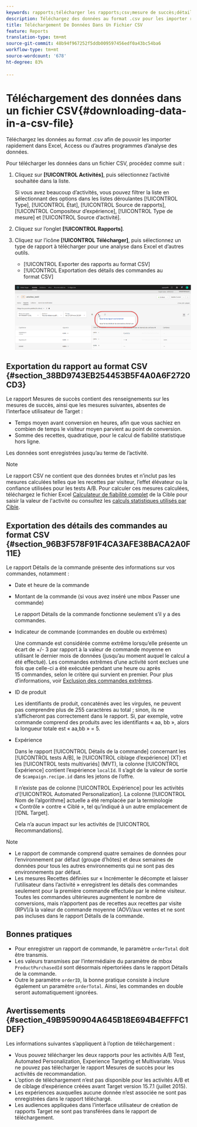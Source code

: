 ```yaml
---
keywords: rapports;télécharger les rapports;csv;mesure de succès;détails de commande
description: Téléchargez des données au format .csv pour les importer rapidement dans Excel, Access ou d’autres programmes d’analyse de données à l’aide de Adobe Target.
title: Téléchargement De Données Dans Un Fichier CSV
feature: Reports
translation-type: tm+mt
source-git-commit: 48b94f967252f5ddb009597456edf0a43bc54ba6
workflow-type: tm+mt
source-wordcount: '678'
ht-degree: 83%

---
```



# Téléchargement des données dans un fichier CSV{#downloading-data-in-a-csv-file}

Téléchargez les données au format .csv afin de pouvoir les importer rapidement dans Excel, Access ou d’autres programmes d’analyse des données.

Pour télécharger les données dans un fichier CSV, procédez comme suit :

1. Cliquez sur **[!UICONTROL Activités]**, puis sélectionnez l’activité souhaitée dans la liste.

   Si vous avez beaucoup d’activités, vous pouvez filtrer la liste en sélectionnant des options dans les listes déroulantes [!UICONTROL Type], [!UICONTROL État], [!UICONTROL Source de rapports], [!UICONTROL Compositeur d’expérience], [!UICONTROL Type de mesure] et [!UICONTROL Source d’activité].

1. Cliquez sur l’onglet **[!UICONTROL Rapports]**.
1. Cliquez sur l’icône **[!UICONTROL Télécharger]**, puis sélectionnez un type de rapport à télécharger pour une analyse dans Excel et d’autres outils.

   * [!UICONTROL Exporter des rapports au format CSV]
   * [!UICONTROL Exportation des détails des commandes au format CSV]

   ![Options de téléchargement](/help/c-reports/assets/download-options.png)

## Exportation du rapport au format CSV {#section_38BD9743EB254453B5F4A0A6F2720CD3}

Le rapport Mesures de succès contient des renseignements sur les mesures de succès, ainsi que les mesures suivantes, absentes de l’interface utilisateur de Target :

* Temps moyen avant conversion en heures, afin que vous sachiez en combien de temps le visiteur moyen parvient au point de conversion.
* Somme des recettes, quadratique, pour le calcul de fiabilité statistique hors ligne.

Les données sont enregistrées jusqu’au terme de l’activité.

>[!NOTE]
>
>Le rapport CSV ne contient que des données brutes et n’inclut pas les mesures calculées telles que les recettes par visiteur, l’effet élévateur ou la confiance utilisées pour les tests A/B. Pour calculer ces mesures calculées, téléchargez le fichier Excel [Calculateur de fiabilité complet](/help/assets/complete_confidence_calculator.xlsx) de la Cible pour saisir la valeur de l&#39;activité ou consultez les [calculs statistiques utilisés par Cible](/help/assets/statistical-calculations.pdf).

## Exportation des détails des commandes au format CSV {#section_96B3F578F91F4CA3AFE38BACA2A0F11E}

Le rapport Détails de la commande présente des informations sur vos commandes, notamment :

* Date et heure de la commande
* Montant de la commande (si vous avez inséré une mbox Passer une commande)

   Le rapport Détails de la commande fonctionne seulement s’il y a des commandes.

* Indicateur de commande (commandes en double ou extrêmes)

   Une commande est considérée comme extrême lorsqu’elle présente un écart de +/- 3 par rapport à la valeur de commande moyenne en utilisant le dernier mois de données (jusqu’au moment auquel le calcul a été effectué). Les commandes extrêmes d’une activité sont exclues une fois que celle-ci a été exécutée pendant une heure ou après 15 commandes, selon le critère qui survient en premier. Pour plus d’informations, voir [Exclusion des commandes extrêmes](/help/c-reports/c-report-settings/excluding-extreme-orders.md#task_2AE7743FFCDD466DAEEB720BE5F33DAA).

* ID de produit

   Les identifiants de produit, concaténés avec les virgules, ne peuvent pas comprendre plus de 255 caractères au total ; sinon, ils ne s’afficheront pas correctement dans le rapport. Si, par exemple, votre commande comprend des produits avec les identifiants « aa, bb », alors la longueur totale est « aa,bb » = 5.

* Expérience

   Dans le rapport [!UICONTROL Détails de la commande] concernant les [!UICONTROL tests A/B], le [!UICONTROL ciblage d’expérience] (XT) et les [!UICONTROL tests multivariés] (MVT), la colonne [!UICONTROL Expérience] contient l’expérience `localId`. Il s’agit de la valeur de sortie de `$campaign.recipe.id` dans les jetons de l’offre.

   Il n’existe pas de colonne [!UICONTROL Expérience] pour les activités d’[!UICONTROL Automated Personalization]. La colonne [!UICONTROL Nom de l’algorithme] actuelle a été remplacée par la terminologie « Contrôle » contre « Ciblé », tel qu’indiqué à un autre emplacement de [!DNL Target].

   Cela n’a aucun impact sur les activités de [!UICONTROL Recommandations].

>[!NOTE]
>
>* Le rapport de commande comprend quatre semaines de données pour l’environnement par défaut (groupe d’hôtes) et deux semaines de données pour tous les autres environnements qui ne sont pas des environnements par défaut.
>* Les mesures Recettes définies sur « Incrémenter le décompte et laisser l’utilisateur dans l’activité » enregistrent les détails des commandes seulement pour la première commande effectuée par le même visiteur. Toutes les commandes ultérieures augmentent le nombre de conversions, mais n’apportent pas de recettes aux recettes par visite (RPV)/à la valeur de commande moyenne (AOV)/aux ventes et ne sont pas incluses dans le rapport Détails de la commande.


## Bonnes pratiques

* Pour enregistrer un rapport de commande, le paramètre `orderTotal` doit être transmis.
* Les valeurs transmises par l’intermédiaire du paramètre de mbox `ProductPurchasedId` sont désormais répertoriées dans le rapport Détails de la commande.
* Outre le paramètre `orderID`, la bonne pratique consiste à inclure également un paramètre `orderTotal`. Ainsi, les commandes en double seront automatiquement ignorées.

## Avertissements {#section_49B9590904A645B18E694B4EFFFC1DEF}

Les informations suivantes s’appliquent à l’option de téléchargement :

* Vous pouvez télécharger les deux rapports pour les activités A/B Test, Automated Personalization, Experience Targeting et Multivariate. Vous ne pouvez pas télécharger le rapport Mesures de succès pour les activités de recommandation.
* L’option de téléchargement n’est pas disponible pour les activités A/B et de ciblage d’expérience créées avant Target version 15.7.1 (juillet 2015).
* Les expériences auxquelles aucune donnée n’est associée ne sont pas enregistrées dans le rapport téléchargé.
* Les audiences appliquées dans l’interface utilisateur de création de rapports Target ne sont pas transférées dans le rapport de téléchargement.
